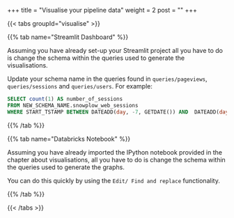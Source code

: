 +++
title = "Visualise your pipeline data"
weight = 2
post = ""
+++

{{< tabs groupId="visualise" >}}

{{% tab name="Streamlit Dashboard" %}}

Assuming you have already set-up your Streamlit project all you have to do is change the schema within the queries used to generate the visualisations.

Update your schema name in the queries found in `queries/pageviews`, `queries/sessions` and `queries/users`. For example:

```sql
SELECT count(1) AS number_of_sessions
FROM NEW_SCHEMA_NAME.snowplow_web_sessions
WHERE START_TSTAMP BETWEEN DATEADD(day, -7, GETDATE()) AND  DATEADD(day, -1, GETDATE())
```

{{% /tab %}}

{{% tab name="Databricks Notebook" %}}

Assuming you have already imported the IPython notebook provided in the chapter about visualisations, all you have to do is change the schema within the queries used to generate the graphs.

You can do this quickly by using the `Edit/ Find and replace` functionality.

{{% /tab %}}

{{< /tabs >}}
